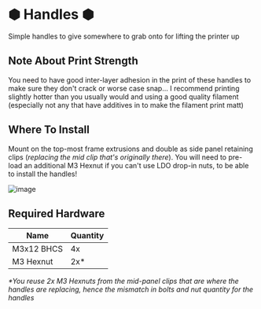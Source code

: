 # &#x2B22; Handles &#x2B22;
Simple handles to give somewhere to grab onto for lifting the printer up

## Note About Print Strength
You need to have good inter-layer adhesion in the print of these handles to make sure they don't crack or worse case snap... I recommend printing slightly hotter than you usually would and using a good quality filament (especially not any that have additives in to make the filament print matt)

## Where To Install
Mount on the top-most frame extrusions and double as side panel retaining clips (_replacing the mid clip that's originally there_). You will need to pre-load an additional M3 Hexnut if you can't use LDO drop-in nuts, to be able to install the handles!

![image](https://github.com/Alexander-T-Moss/Hex-Zero/assets/54496326/402bcebe-7aee-4caf-a0a3-537305239ca0)

## Required Hardware
| Name | Quantity |
| --- | --- |
| M3x12 BHCS | 4x |
| M3 Hexnut | 2x* |

_*You reuse 2x M3 Hexnuts from the mid-panel clips that are where the handles are replacing, hence the mismatch in bolts and nut quantity for the handles_
